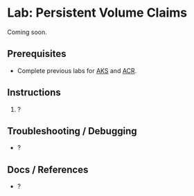 # Lab: Persistent Volume Claims

Coming soon.

## Prerequisites

* Complete previous labs for [AKS](../../create-aks-cluster/README.md) and [ACR](../../build-application/README.md).

## Instructions

1. ?

## Troubleshooting / Debugging

* ?

## Docs / References

* ?